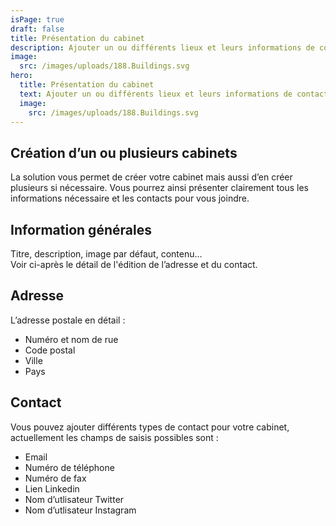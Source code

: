 ```yaml
---
isPage: true
draft: false
title: Présentation du cabinet
description: Ajouter un ou différents lieux et leurs informations de contact.
image:
  src: /images/uploads/188.Buildings.svg
hero: 
  title: Présentation du cabinet
  text: Ajouter un ou différents lieux et leurs informations de contact.
  image:
    src: /images/uploads/188.Buildings.svg
---
```


## Création d’un ou plusieurs cabinets
La solution vous permet de créer votre cabinet mais aussi d’en créer plusieurs si nécessaire. Vous pourrez ainsi présenter clairement tous les informations nécessaire et les contacts pour vous joindre.


## Information générales
Titre, description, image par défaut, contenu…\
Voir ci-après le détail de l'édition de l’adresse et du contact.


## Adresse
L’adresse postale en détail :
* Numéro et nom de rue  
* Code postal
* Ville
* Pays


## Contact
Vous pouvez ajouter différents types de contact pour votre cabinet, actuellement les champs de saisis possibles sont :
* Email  
* Numéro de téléphone
* Numéro de fax
* Lien Linkedin
* Nom d’utlisateur Twitter
* Nom d’utlisateur Instagram
